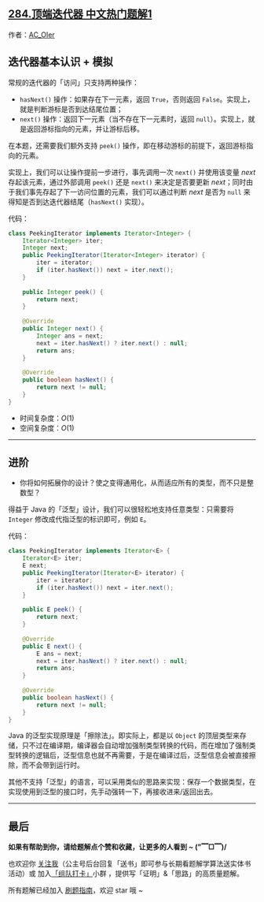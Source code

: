## [284.顶端迭代器 中文热门题解1](https://leetcode.cn/problems/peeking-iterator/solutions/100000/gong-shui-san-xie-die-dai-qi-ji-ben-ren-b77lz)

作者：[AC_OIer](https://leetcode.cn/u/AC_OIer)
## 迭代器基本认识 + 模拟

常规的迭代器的「访问」只支持两种操作：

* `hasNext()` 操作：如果存在下一元素，返回 `True`，否则返回 `False`。实现上，就是判断游标是否到达结尾位置；
* `next()` 操作：返回下一元素（当不存在下一元素时，返回 `null`）。实现上，就是返回游标指向的元素，并让游标后移。

在本题，还需要我们额外支持 `peek()` 操作，即在移动游标的前提下，返回游标指向的元素。

实现上，我们可以让操作提前一步进行，事先调用一次 `next()` 并使用该变量 $next$ 存起该元素，通过外部调用 `peek()` 还是 `next()` 来决定是否要更新 $next$；同时由于我们事先存起了下一访问位置的元素，我们可以通过判断 $next$ 是否为 `null` 来得知是否到达迭代器结尾（`hasNext()` 实现）。

代码：
```Java []
class PeekingIterator implements Iterator<Integer> {
    Iterator<Integer> iter;
    Integer next;
	public PeekingIterator(Iterator<Integer> iterator) {
        iter = iterator;
        if (iter.hasNext()) next = iter.next();
	}
	
	public Integer peek() {
        return next;
	}
	
	@Override
	public Integer next() {
        Integer ans = next;
        next = iter.hasNext() ? iter.next() : null;
	    return ans;
	}
	
	@Override
	public boolean hasNext() {
        return next != null;
	}
}
```
* 时间复杂度：$O(1)$
* 空间复杂度：$O(1)$

---

## 进阶

* 你将如何拓展你的设计？使之变得通用化，从而适应所有的类型，而不只是整数型？

得益于 Java 的「泛型」设计，我们可以很轻松地支持任意类型：只需要将 `Integer` 修改成代指泛型的标识即可，例如 `E`。

代码：
```Java []
class PeekingIterator implements Iterator<E> {
    Iterator<E> iter;
    E next;
	public PeekingIterator(Iterator<E> iterator) {
        iter = iterator;
        if (iter.hasNext()) next = iter.next();
	}
	
	public E peek() {
        return next;
	}
	
	@Override
	public E next() {
        E ans = next;
        next = iter.hasNext() ? iter.next() : null;
	    return ans;
	}
	
	@Override
	public boolean hasNext() {
        return next != null;
	}
}
```

Java 的泛型实现原理是「擦除法」。即实际上，都是以 `Object` 的顶层类型来存储，只不过在编译期，编译器会自动增加强制类型转换的代码，而在增加了强制类型转换的逻辑后，泛型信息也就不再需要，于是在编译过后，泛型信息会被直接擦除，而不会带到运行时。

其他不支持「泛型」的语言，可以采用类似的思路来实现：保存一个数据类型，在实现使用到泛型的接口时，先手动强转一下，再接收进来/返回出去。

---

## 最后

**如果有帮助到你，请给题解点个赞和收藏，让更多的人看到 ~ ("▔□▔)/**

也欢迎你 [关注我](https://oscimg.oschina.net/oscnet/up-19688dc1af05cf8bdea43b2a863038ab9e5.png)（公主号后台回复「送书」即可参与长期看题解学算法送实体书活动）或 加入[「组队打卡」](https://leetcode-cn.com/u/ac_oier/)小群 ，提供写「证明」&「思路」的高质量题解。

所有题解已经加入 [刷题指南](https://github.com/SharingSource/LogicStack-LeetCode/wiki)，欢迎 star 哦 ~ 
